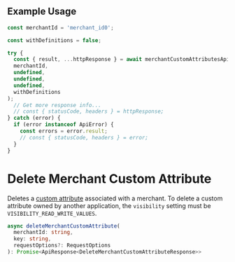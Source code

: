## Example Usage

```ts
const merchantId = 'merchant_id0';

const withDefinitions = false;

try {
  const { result, ...httpResponse } = await merchantCustomAttributesApi.listMerchantCustomAttributes(
  merchantId,
  undefined,
  undefined,
  undefined,
  withDefinitions
);
  // Get more response info...
  // const { statusCode, headers } = httpResponse;
} catch (error) {
  if (error instanceof ApiError) {
    const errors = error.result;
    // const { statusCode, headers } = error;
  }
}
```

# Delete Merchant Custom Attribute

Deletes a [custom attribute](../../doc/models/custom-attribute.md) associated with a merchant.
To delete a custom attribute owned by another application, the `visibility` setting must be
`VISIBILITY_READ_WRITE_VALUES`.

```ts
async deleteMerchantCustomAttribute(
  merchantId: string,
  key: string,
  requestOptions?: RequestOptions
): Promise<ApiResponse<DeleteMerchantCustomAttributeResponse>>
```
